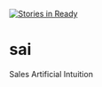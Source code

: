 [![Stories in Ready](https://badge.waffle.io/gdometrics/sai.png?label=ready&title=Ready)](https://waffle.io/gdometrics/sai)
# sai
Sales Artificial Intuition

